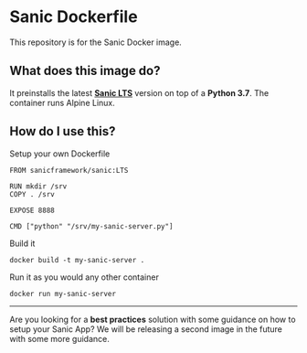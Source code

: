 # Sanic Dockerfile

This repository is for the Sanic Docker image.

## What does this image do?

It preinstalls the latest [**Sanic LTS**](https://sanic.readthedocs.io/en/18.12.0/) version on top of a **Python 3.7**. The container runs Alpine Linux.

## How do I use this?

Setup your own Dockerfile

    FROM sanicframework/sanic:LTS

    RUN mkdir /srv
    COPY . /srv

    EXPOSE 8888

    CMD ["python" "/srv/my-sanic-server.py"]

Build it

    docker build -t my-sanic-server .

Run it as you would any other container

    docker run my-sanic-server

---

Are you looking for a **best practices** solution with some guidance on how to setup your Sanic App? We will be releasing a second image in the future with some more guidance.
